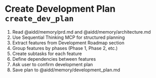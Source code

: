 # Create Development Plan `create_dev_plan`

1. Read @aidd/memory/prd.md and @aidd/memory/architecture.md
2. Use Sequential Thinking MCP for structured planning
3. Extract features from Development Roadmap section
4. Group features by phases (Phase 1, Phase 2, etc.)
5. Create subtasks for each feature
6. Define dependencies between features
7. Ask user to confirm development plan
8. Save plan to @aidd/memory/development_plan.md
